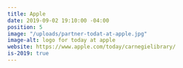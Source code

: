 ```yaml
---
title: Apple
date: 2019-09-02 19:10:00 -04:00
position: 5
image: "/uploads/partner-todat-at-apple.jpg"
image-alt: logo for today at apple
website: https://www.apple.com/today/carnegielibrary/
is-2019: true
---
```


